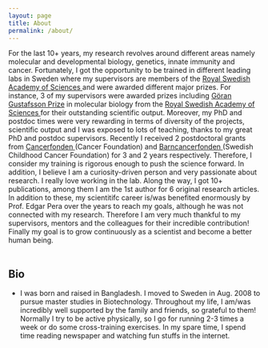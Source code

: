 ```yaml
---
layout: page
title: About
permalink: /about/
---
```


For the last 10+ years, my research revolves around different areas namely molecular and developmental biology, genetics, innate immunity and cancer. Fortunately, I got the opportunity to be trained in different leading labs in Sweden where my supervisors are members of the <a href="https://kva.se/sv/priser/goran-gustafssonprisen">Royal Swedish Academy of Sciences </a> and were awarded different major prizes. For instance, 3 of my supervisors were awarded prizes including <a href="https://en.wikipedia.org/wiki/G%C3%B6ran_Gustafsson_Prize">Göran Gustafsson Prize</a> in molecular biology from the <a href="https://kva.se/sv/priser/goran-gustafssonprisen">Royal Swedish Academy of Sciences </a> for their outstanding scientific output. Moreover, my PhD and postdoc times were very rewarding in terms of diversity of the projects, scientific output and I was exposed to lots of teaching, thanks to my great PhD and postdoc supervisors. Recently I received 2 postdoctoral grants from <a href="https://www.cancerfonden.se/forskning/for-forskare/samtliga-anslagsbeslut"> Cancerfonden </a> (Cancer Foundation) and <a href="https://www.barncancerfonden.se/for-forskare/forskningsanslag/beviljade-forskningsanslag-och-tjanster/"> Barncancerfonden </a> (Swedish Childhood Cancer Foundation) for 3 and 2 years respectively. Therefore, I consider my training is rigorous enough to push the science forward. In addition, I believe I am a curiosity-driven person and very passionate about research. I really love working in the lab. Along the way, I got 10+ publications, among them I am the 1st author for 6 original research articles. In addition to these, my scientitifc career is/was benefited enormously by Prof. Edgar Pera over the years to reach my goals, although he was not connected with my research. Therefore I am very much thankful to my supervisors, mentors and the colleagues for their incredible contribution! Finally my goal is to grow continuously as a scientist and become a better human being. <br><br>

<h2>Bio</h2>
<ul>
<li> I was born and raised in Bangladesh. I moved to Sweden in Aug. 2008 to pursue master studies in Biotechnology. Throughout my life, I am/was incredibly well supported by the family and friends, so grateful to them! Normally I try to be active physically, so I go for running 2-3 times a week or do some cross-training exercises. In my spare time, I spend time reading newspaper and watching fun stuffs in the internet.
